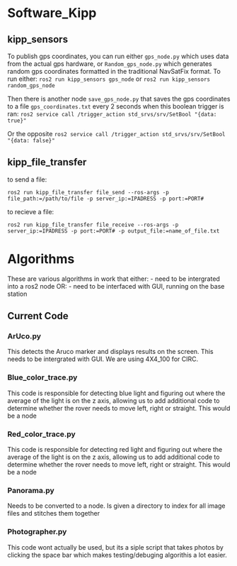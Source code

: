 # Software_Kipp

## kipp_sensors
To publish gps coordinates, you can run either ```gps_node.py``` which uses data from the actual gps hardware, or ```Random_gps_node.py``` which generates random gps coordinates formatted in the traditional NavSatFix format.
To run either:
```ros2 run kipp_sensors gps_node``` or
```ros2 run kipp_sensors random_gps_node```

Then there is another node ```save_gps_node.py``` that saves the gps coordinates to a file ```gps_coordinates.txt``` every 2 seconds when this boolean trigger is ran: ```ros2 service call /trigger_action std_srvs/srv/SetBool "{data: true}"```

Or the opposite ```ros2 service call /trigger_action std_srvs/srv/SetBool "{data: false}"```

## kipp_file_transfer
to send a file:

```ros2 run kipp_file_transfer file_send --ros-args -p file_path:=/path/to/file -p server_ip:=IPADRESS -p port:=PORT#```

to recieve a file:

```ros2 run kipp_file_transfer file_receive --ros-args -p server_ip:=IPADRESS -p port:=PORT# -p output_file:=name_of_file.txt```

#  Algorithms

These are various algorithms in work that either:
    - need to be intergrated into a ros2 node
    OR:
    - need to be interfaced with GUI, running on the base station

## Current  Code

### ArUco.py
This detects the Aruco marker and displays results on the screen. This needs to be intergrated with GUI. We are using 4X4_100 for CIRC.

### Blue_color_trace.py
This code is responsible for detecting blue light and figuring out where the average of the light is on the z axis, allowing us to add additional code to determine whether the rover needs to move left, right or straight. This would be a node

### Red_color_trace.py
This code is responsible for detecting red light and figuring out where the average of the light is on the z axis, allowing us to add additional code to determine whether the rover needs to move left, right or straight. This would be a node

### Panorama.py
Needs to be converted to a node. Is given a directory to index for all image files and stitches them together

### Photographer.py
This code wont actually be used, but its a siple script that takes photos by clicking the space bar which makes testing/debuging algorithis a lot easier.
